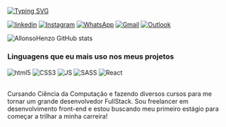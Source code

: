 
[![Typing SVG](https://readme-typing-svg.demolab.com?font=Fira+Code&pause=1000&color=723D9C&width=435&lines=Ol%C3%A1!+Me+chamo+Allonso+Henzo+%F0%9F%A4%99;Tenho+19+anos+)](https://git.io/typing-svg)

[![linkedin](https://img.shields.io/badge/LinkedIn-0077B5?style=for-the-badge&logo=linkedin&logoColor=white)](https://www.linkedin.com/in/allonso-henzo-morais-tavares-29a245192/)
[![Instagram](https://img.shields.io/badge/Instagram-E4405F?style=for-the-badge&logo=instagram&logoColor=white)](https://www.instagram.com/henzoallonso/)
[![WhatsApp](https://img.shields.io/badge/WhatsApp-25D366?style=for-the-badge&logo=whatsapp&logoColor=white)](https://wa.me/5531987370923?text=Ol%C3%A1,%20entre%20em%20contato%20comigo!!)
[![Gmail](https://img.shields.io/badge/Gmail-D14836?style=for-the-badge&logo=gmail&logoColor=white)](mailto:allonso.henzo@gmail.com?subject=Entre%20em%20contato%20comigo!)
[![Outlook](https://img.shields.io/badge/Microsoft_Outlook-0078D4?style=for-the-badge&logo=microsoft-outlook&logoColor=white)](mailto:allonso.henzo25@outlook.com?subject=Entre%20em%20contato%20comigo!)

![AllonsoHenzo GitHub stats](https://github-readme-stats.vercel.app/api?username=AllonsoHenzo&show_icons=true&theme=tokyonight)



### Linguagens que eu mais uso nos meus projetos

<div style="display: inline_block">
    <img align="center" alt="html5" src="https://img.shields.io/badge/HTML5-E34F26?style=for-the-badge&logo=html5&logoColor=white">
    <img align="center" alt="CSS3" src="https://img.shields.io/badge/CSS3-1572B6?style=for-the-badge&logo=css3&logoColor=white">
    <img align="center" alt="JS" src="https://img.shields.io/badge/JavaScript-F7DF1E?style=for-the-badge&logo=javascript&logoColor=black">
    <img align="center" alt="SASS" src="https://img.shields.io/badge/Sass-CC6699?style=for-the-badge&logo=sass&logoColor=white">
    <img align="center" alt="React" src="https://img.shields.io/badge/React-20232A?style=for-the-badge&logo=react&logoColor=61DAFB">
</div><br>

Cursando Ciência da Computação e fazendo diversos cursos para me tornar um grande desenvolvedor FullStack. Sou freelancer em desenvolvimento front-end e estou buscando meu primeiro estágio para começar a trilhar a minha carreira!
